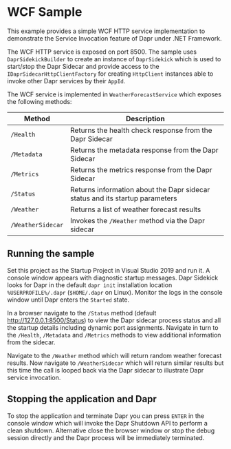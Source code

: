 # WCF Sample

This example provides a simple WCF HTTP service implementation to demonstrate the Service Invocation feature of Dapr under .NET Framework.

The WCF HTTP service is exposed on port 8500. The sample uses `DaprSidekickBuilder` to create an instance of `DaprSidekick` which is used to start/stop the Dapr Sidecar and provide access to the `IDaprSidecarHttpClientFactory` for creating `HttpClient` instances able to invoke other Dapr services by their `AppId`.

The WCF service is implemented in `WeatherForecastService` which exposes the following methods:

| Method            | Description                                                                  |
| ----------------- | ---------------------------------------------------------------------------- |
| `/Health`         | Returns the health check response from the Dapr Sidecar                      |
| `/Metadata`       | Returns the metadata response from the Dapr Sidecar                          |
| `/Metrics`        | Returns the metrics response from the Dapr Sidecar                           |
| `/Status`         | Returns information about the Dapr sidecar status and its startup parameters |
| `/Weather`        | Returns a list of weather forecast results                                   |
| `/WeatherSidecar` | Invokes the `/Weather` method via the Dapr sidecar                           |

## Running the sample

Set this project as the Startup Project in Visual Studio 2019 and run it. A console window appears with diagnostic startup messages. Dapr Sidekick looks for Dapr in the default `dapr init` installation location `%USERPROFILE%/.dapr` (`$HOME/.dapr` on Linux). Monitor the logs in the console window until Dapr enters the `Started` state.

In a browser navigate to the `/Status` method (default <http://127.0.0.1:8500/Status>) to view the Dapr sidecar process status and all the startup details including dynamic port assignments. Navigate in turn to the `/Health`, `/Metadata` and `/Metrics` methods to view additional information from the sidecar.

Navigate to the `/Weather` method which will return random weather forecast results. Now navigate to `/WeatherSidecar` which will return similar results but this time the call is looped back via the Dapr sidecar to illustrate Dapr service invocation.

## Stopping the application and Dapr

To stop the application and terminate Dapr you can press `ENTER` in the console window which will invoke the Dapr Shutdown API to perform a clean shutdown. Alternative close the browser window or stop the debug session directly
and the Dapr process will be immediately terminated.
